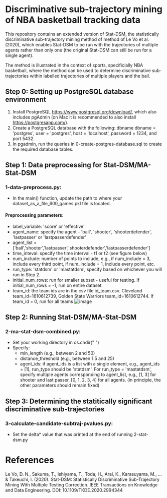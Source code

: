 # Discriminative sub-trajectory mining of NBA basketball tracking data
This repository contains an extended version of Stat-DSM, the statistically discriminative sub-trajectory mining method of method of Le Vo et al. (2020), which enables Stat-DSM to be run with the trajectories of multiple agents rather than only one (the original Stat-DSM can still be run for a single agent).

The method is illustrated in the context of sports, specificially NBA basketball, where the method can be used to determine discriminative sub-trajectories within labelled trajectories of multiple players and the ball.

## Step 0: Setting up PostgreSQL database environment
1. Install PostgreSQL https://www.postgresql.org/download/, which also includes pgAdmin (on Mac it is recommended to also install https://postgresapp.com/).
2. Create a PostgreSQL database with the following: dbname dbname = 'postgres', user = 'postgres', host = 'localhost', password = 1234, and port 5432.
3. In pgadmin, run the queries in 0-create-postgres-database.sql to create the required database tables.

## Step 1: Data preprocessing for Stat-DSM/MA-Stat-DSM 
### 1-data-preprocess.py:    
- In the main() function, update the path to where your dataset_as_a_file_600_games.pkl file is located.
#### Preprocessing parameters: 
- label_variable: 'score' or 'effective'
- agent_name: specify the agent - 'ball', 'shooter', 'shooterdefender', 'lastpasser' or 'lastpasserdefender'
- agent_list = ['ball','shooter','lastpasser','shooterdefender','lastpasserdefender']
- time_inteval: specify the time interval - t1 or t2 (see figure below)
- num_include: number of points to include, e.g., if num_include = 3, include every third point, if num_include = 1, include every point, etc.
- run_type: 'statdsm' or 'mastatdsm', specify based on whichever you will run in Step 2.
- initial_num_rows: run for smaller subset - useful for testing. If initial_num_rows = -1, run on entire dataset.
- team_id: the team ids are in the csv file id_team.csv. Cleveland team_id=1610612739, Golden State Warriors team_id=1610612744. If team_id = 0, run for all teams
![image](https://user-images.githubusercontent.com/29388472/173998123-ad0bade2-e42d-4261-89dd-40a4bc7834d3.png)

## Step 2: Running Stat-DSM/MA-Stat-DSM
### 2-ma-stat-dsm-combined.py:  
- Set your working directory in os.chdir(" ")
- Specify: 
  - min_length (e.g., between 2 and 50)
  - distance_threshold (e.g., between 1.5 and 25)
  - agent_ids: if agent_ids is a list with a single element, e.g., agent_ids = [1], run_type should be 'statdsm'. For run_type = 'mastatdsm', specify multiple agents corresponding to agent_list, e.g., [1, 3] for shooter and last passer, [0, 1, 2, 3, 4] for all agents. 
 (in principle, the other parameters should remain fixed) 

## Step 3: Determining the statitically significant discriminative sub-trajectories
### 3-calculate-candidate-subtraj-pvalues.py:  
- Set the delta* value that was printed at the end of running 2-stat-dsm.py   

# References
Le Vo, D. N., Sakuma, T., Ishiyama, T., Toda, H., Arai, K., Karasuyama, M., ... & Takeuchi, I. (2020). Stat-DSM: Statistically Discriminative Sub-Trajectory Mining With Multiple Testing Correction. IEEE Transactions on Knowledge and Data Engineering. DOI: 10.1109/TKDE.2020.2994344

